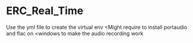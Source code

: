 # ERC_Real_Time

Use the yml file to create the virtual env
<Might require to install portaudio and flac on <windows to make the audio recording work

